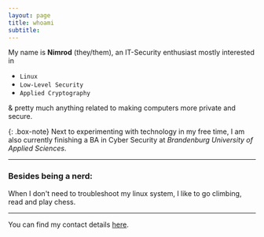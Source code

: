 ```yaml
---
layout: page
title: whoami
subtitle: 
---
```


My name is **Nimrod** (they/them), an IT-Security enthusiast mostly interested in  
- ``Linux``
- ``Low-Level Security``
- ``Applied Cryptography``  

& pretty much anything related to making computers more private and secure.


{: .box-note}
Next to experimenting with technology in my free time, I am also currently finishing a BA in Cyber Security at
*Brandenburg University of Applied Sciences*.

---

### Besides being a nerd:
When I don't need to troubleshoot my linux system, I like to go climbing, read and play chess. 

---

You can find my contact details [here](/nimrodSec/contact).

